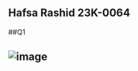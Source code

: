 ## Hafsa Rashid 23K-0064
##Q1
## ![image](https://github.com/hafsaa05/OOP/assets/142868426/8e3db9ce-4f89-4f36-81ea-7f13df09fa12)
